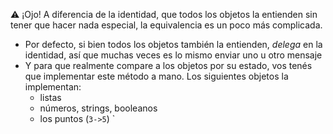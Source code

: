:warning: ¡Ojo! A diferencia de la identidad, que todos los objetos la entienden sin tener que hacer nada especial, la equivalencia es un poco más complicada. 

* Por defecto, si bien todos los objetos también la entienden, _delega_ en la identidad, así que muchas veces es lo mismo enviar uno u otro mensaje
* Y para que realmente compare a los objetos por su estado, vos tenés que implementar este método a mano. Los siguientes objetos la implementan: 
  * listas
  * números, strings, booleanos
  * los puntos (`3->5`)
 `

